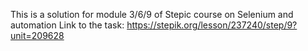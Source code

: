 This is a solution for module 3/6/9 of Stepic course on Selenium and automation
Link to the task: https://stepik.org/lesson/237240/step/9?unit=209628